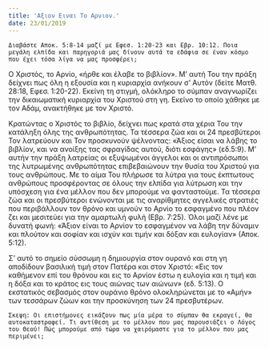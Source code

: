 ```yaml
---
title: 'Αξιον Ειναι Το Αρνιον.'
date: 23/01/2019
---
```


`Διαβάστε Αποκ. 5:8-14 μαζί με Εφεσ. 1:20-23 και Εβρ. 10:12. Ποια μεγάλη ελπίδα και παρηγοριά μας δίνουν αυτά τα εδάφια σε έναν κόσμο που έχει τόσα λίγα να μας προσφέρει;`

Ο Χριστός, το Αρνίο, «ήρθε και έλαβε το βιβλίον». Μ’ αυτή Του την πράξη δείχνει πως όλη η εξουσία και η κυριαρχία ανήκουν σ’ Αυτόν (δείτε Ματθ. 28:18, Εφεσ. 1:20-22). Εκείνη τη στιγμή, ολόκληρο το σύμπαν αναγνωρίζει την δικαιωματική κυριαρχία του Χριστού στη γη. Εκείνο το οποίο χάθηκε με τον Αδάμ, ανακτήθηκε με τον Χριστό.

Κρατώντας ο Χριστός το βιβλίο, δείχνει πως κρατά στα χέρια Του την κατάληξη όλης της ανθρωπότητας. Τα τέσσερα ζώα και οι 24 πρεσβύτεροι Τον λατρεύουν και Τον προσκυνούν ψέλνοντας: «Άξιος είσαι να λάβης το βιβλίον, και να ανοίξης τας σφραγίδας αυτού, διότι εσφάγης» (εδ.5:9). Μ’ αυτήν την πράξη λατρείας οι εξυψωμένοι άγγελοι και οι αντιπρόσωποι της λυτρωμένης ανθρωπότητας επιβεβαιώνουν την θυσία του Χριστού για τους ανθρώπους. Με το αίμα Του πλήρωσε τα λύτρα για τους έκπτωτους ανθρώπους προσφέροντας σε όλους την ελπίδα για λύτρωση και την υπόσχεση για ένα μέλλον που δεν μπορούμε να φανταστούμε. Τα τέσσερα ζώα και οι πρεσβύτεροι ενώνονται με τις αναρίθμητες αγγελικές στρατιές που περιβάλλουν τον θρόνο και υμνούν το Αρνίο το εσφαγμένο που πλέον ζει και μεσιτεύει για την αμαρτωλή φυλή (Εβρ. 7:25). Όλοι μαζί λένε με δυνατή φωνή: «Άξιον είναι το Αρνίον το εσφαγμένον να λάβη την δύναμιν και πλούτον και σοφίαν και ισχύν και τιμήν και δόξαν και ευλογίαν» (Αποκ. 5:12).

Σ’ αυτό το σημείο σύσσωμη η δημιουργία στον ουρανό και στη γη αποδίδουν βασιλική τιμή στον Πατέρα και στον Χριστό: «Εις τον καθήμενον επί του θρόνου και εις το Αρνίον έστω η ευλογία και η τιμή και η δόξα και το κράτος εις τους αιώνας των αιώνων» (εδ. 5:13). Ο εκστατικός σεβασμός στον ουράνιο θρόνο ολοκληρώνεται με το «Αμήν» των τεσσάρων ζώων και την προσκύνηση των 24 πρεσβυτέρων.

`Σκεψη: Οι επιστήμονες εικάζουν πως μία μέρα το σύμπαν θα εκραγεί, θα αυτοκαταστραφεί. Τι αντίθεση με το μέλλον που μας παρουσιάζει ο Λόγος του Θεού! Πώς μπορούμε από τώρα να χαιρόμαστε για το μέλλον που μας περιμένει;`